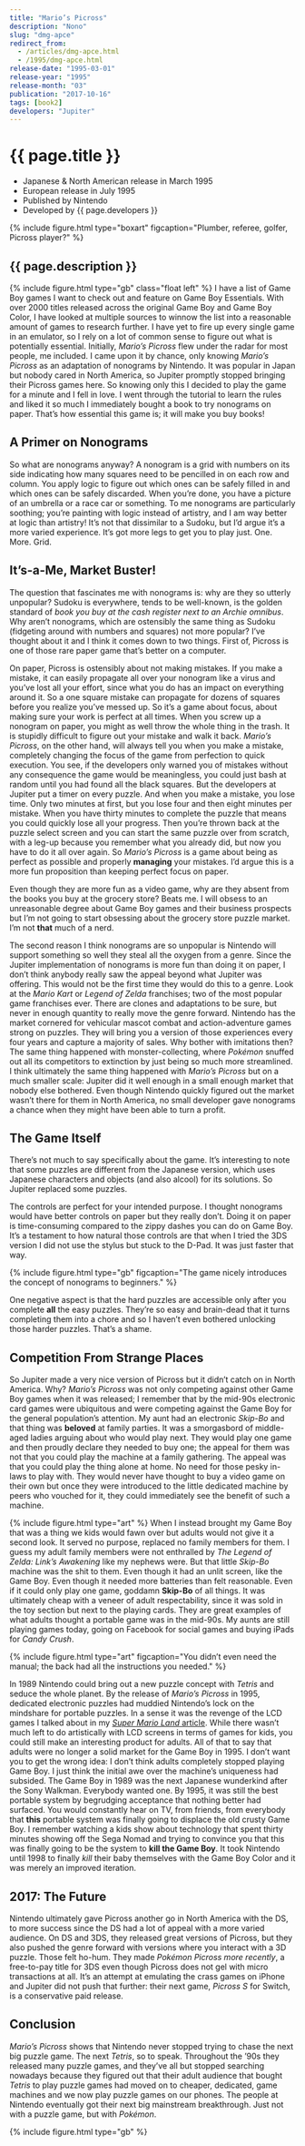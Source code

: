 ```yaml
---
title: "Mario’s Picross"
description: "Nono"
slug: "dmg-apce"
redirect_from:
  - /articles/dmg-apce.html
  - /1995/dmg-apce.html
release-date: "1995-03-01"
release-year: "1995"
release-month: "03"
publication: "2017-10-16"
tags: [book2]
developers: "Jupiter"
---
```

# {{ page.title }}

- Japanese & North American release in March 1995
- European release in July 1995
- Published by Nintendo
- Developed by {{ page.developers }}

{% include figure.html type="boxart" figcaption="Plumber, referee, golfer, Picross player?" %}

## {{ page.description }}

{% include figure.html type="gb" class="float left" %}
I have a list of Game Boy games I want to check out and feature on Game Boy Essentials. With over 2000 titles released across the original Game Boy and Game Boy Color, I have looked at multiple sources to winnow the list into a reasonable amount of games to research further. I have yet to fire up every single game in an emulator, so I rely on a lot of common sense to figure out what is potentially essential. Initially, *Mario’s Picross* flew under the radar for most people, me included. I came upon it by chance, only knowing *Mario’s Picross* as an adaptation of nonograms by Nintendo. It was popular in Japan but nobody cared in North America, so Jupiter promptly stopped bringing their Picross games here. So knowing only this I decided to play the game for a minute and I fell in love. I went through the tutorial to learn the rules and liked it so much I immediately bought a book to try nonograms on paper. That’s how essential this game is; it will make you buy books!

## A Primer on Nonograms

So what are nonograms anyway? A nonogram is a grid with numbers on its side indicating how many squares need to be pencilled in on each row and column. You apply logic to figure out which ones can be safely filled in and which ones can be safely discarded. When you’re done, you have a picture of an umbrella or a race car or something. To me nonograms are particularly soothing; you’re painting with logic instead of artistry, and I am way better at logic than artistry! It’s not that dissimilar to a Sudoku, but I’d argue it’s a more varied experience. It’s got more legs to get you to play just. One. More. Grid.

## It’s-a-Me, Market Buster!

The question that fascinates me with nonograms is: why are they so utterly unpopular? Sudoku is everywhere, tends to be well-known, is the golden standard of *book you buy at the cash register next to an Archie omnibus*. Why aren’t nonograms, which are ostensibly the same thing as Sudoku (fidgeting around with numbers and squares) not more popular? I’ve thought about it and I think it comes down to two things. First of, Picross is one of those rare paper game that’s better on a computer.

On paper, Picross is ostensibly about not making mistakes. If you make a mistake, it can easily propagate all over your nonogram like a virus and you’ve lost all your effort, since what you do has an impact on everything around it. So a one square mistake can propagate for dozens of squares before you realize you’ve messed up. So it’s a game about focus, about making sure your work is perfect at all times. When you screw up a nonogram on paper, you might as well throw the whole thing in the trash. It is stupidly difficult to figure out your mistake and walk it back. *Mario’s Picross*, on the other hand, will always tell you when you make a mistake, completely changing the focus of the game from perfection to quick execution. You see, if the developers only warned you of mistakes without any consequence the game would be meaningless, you could just bash at random until you had found all the black squares. But the developers at Jupiter put a timer on every puzzle. And when you make a mistake, you lose time. Only two minutes at first, but you lose four and then eight minutes per mistake. When you have thirty minutes to complete the puzzle that means you could quickly lose all your progress. Then you’re thrown back at the puzzle select screen and you can start the same puzzle over from scratch, with a leg-up because you remember what you already did, but now you have to do it all over again. So *Mario’s Picross* is a game about being as perfect as possible and properly **managing** your mistakes. I’d argue this is a more fun proposition than keeping perfect focus on paper.

Even though they are more fun as a video game, why are they absent from the books you buy at the grocery store? Beats me. I will obsess to an unreasonable degree about Game Boy games and their business prospects but I’m not going to start obsessing about the grocery store puzzle market. I’m not **that** much of a nerd.

The second reason I think nonograms are so unpopular is Nintendo will support something so well they steal all the oxygen from a genre. Since the Jupiter implementation of nonograms is more fun than doing it on paper, I don’t think anybody really saw the appeal beyond what Jupiter was offering. This would not be the first time they would do this to a genre. Look at the *Mario Kart* or *Legend of Zelda* franchises; two of the most popular game franchises ever. There are clones and adaptations to be sure, but never in enough quantity to really move the genre forward. Nintendo has the market cornered for vehicular mascot combat and action-adventure games strong on puzzles. They will bring you a version of those experiences every four years and capture a majority of sales. Why bother with imitations then? The same thing happened with monster-collecting, where *Pokémon* snuffed out all its competitors to extinction by just being so much more streamlined. I think ultimately the same thing happened with *Mario’s Picross* but on a much smaller scale: Jupiter did it well enough in a small enough market that nobody else bothered. Even though Nintendo quickly figured out the market wasn’t there for them in North America, no small developer gave nonograms a chance when they might have been able to turn a profit.

## The Game Itself

There’s not much to say specifically about the game. It’s interesting to note that some puzzles are different from the Japanese version, which uses Japanese characters and objects (and also alcool) for its solutions. So Jupiter replaced some puzzles.

The controls are perfect for your intended purpose. I thought nonograms would have better controls on paper but they really don’t. Doing it on paper is time-consuming compared to the zippy dashes you can do on Game Boy. It’s a testament to how natural those controls are that when I tried the 3DS version I did not use the stylus but stuck to the D-Pad. It was just faster that way.

{% include figure.html type="gb" figcaption="The game nicely introduces the concept of nonograms to beginners." %}

One negative aspect is that the hard puzzles are accessible only after you complete **all** the easy puzzles. They’re so easy and brain-dead that it turns completing them into a chore and so I haven’t even bothered unlocking those harder puzzles. That’s a shame.

## Competition From Strange Places

So Jupiter made a very nice version of Picross but it didn’t catch on in North America. Why? *Mario’s Picross* was not only competing against other Game Boy games when it was released; I remember that by the mid-90s electronic card games were ubiquitous and were competing against the Game Boy for the general population’s attention. My aunt had an electronic *Skip-Bo* and that thing was **beloved** at family parties. It was a smorgasbord of middle-aged ladies arguing about who would play next. They would play one game and then proudly declare they needed to buy one; the appeal for them was not that you could play the machine at a family gathering. The appeal was that you could play the thing alone at home. No need for those pesky in-laws to play with. They would never have thought to buy a video game on their own but once they were introduced to the little dedicated machine by peers who vouched for it, they could immediately see the benefit of such a machine.

{% include figure.html type="art" %}
When I instead brought my Game Boy that was a thing we kids would fawn over but adults would not give it a second look. It served no purpose, replaced no family members for them. I guess my adult family members were not enthralled by *The Legend of Zelda: Link’s Awakening* like my nephews were. But that little *Skip-Bo* machine was the shit to them. Even though it had an unlit screen, like the Game Boy. Even though it needed more batteries than felt reasonable. Even if it could only play one game, goddamn **Skip-Bo** of all things. It was ultimately cheap with a veneer of adult respectability, since it was sold in the toy section but next to the playing cards. They are great examples of what adults thought a portable game was in the mid-90s. My aunts are still playing games today, going on Facebook for social games and buying iPads for *Candy Crush*.

{% include figure.html type="art" figcaption="You didn’t even need the manual; the back had all the instructions you needed." %}

In 1989 Nintendo could bring out a new puzzle concept with *Tetris* and seduce the whole planet. By the release of *Mario’s Picross* in 1995, dedicated electronic puzzles had muddied Nintendo’s lock on the mindshare for portable puzzles. In a sense it was the revenge of the LCD games I talked about in my [*Super Mario Land* article](/articles/dmg-ml). While there wasn’t much left to do artistically with LCD screens in terms of games for kids, you could still make an interesting product for adults. All of that to say that adults were no longer a solid market for the Game Boy in 1995. I don’t want you to get the wrong idea: I don’t think adults completely stopped playing Game Boy. I just think the initial awe over the machine’s uniqueness had subsided. The Game Boy in 1989 was the next Japanese wunderkind after the Sony Walkman. Everybody wanted one. By 1995, it was still the best portable system by begrudging acceptance that nothing better had surfaced. You would constantly hear on TV, from friends, from everybody that **this** portable system was finally going to displace the old crusty Game Boy. I remember watching a kids show about technology that spent thirty minutes showing off the Sega Nomad and trying to convince you that this was finally going to be the system to **kill the Game Boy**. It took Nintendo until 1998 to finally *kill* their baby themselves with the Game Boy Color and it was merely an improved iteration.

## 2017: The Future

Nintendo ultimately gave Picross another go in North America with the DS, to more success since the DS had a lot of appeal with a more varied audience. On DS and 3DS, they released great versions of Picross, but they also pushed the genre forward with versions where you interact with a 3D puzzle. Those felt ho-hum. They made *Pokémon Picross more recently*, a free-to-pay title for 3DS even though Picross does not gel with micro transactions at all. It’s an attempt at emulating the crass games on iPhone and Jupiter did not push that further: their next game, *Picross S* for Switch, is a conservative paid release.

## Conclusion

*Mario’s Picross* shows that Nintendo never stopped trying to chase the next big puzzle game. The next *Tetris*, so to speak. Throughout the ’90s they released many puzzle games, and they’ve all but stopped searching nowadays because they figured out that their adult audience that bought *Tetris* to play puzzle games had moved on to cheaper, dedicated, game machines and we now play puzzle games on our phones. The people at Nintendo eventually got their next big mainstream breakthrough. Just not with a puzzle game, but with *Pokémon*.

{% include figure.html type="gb" %}
